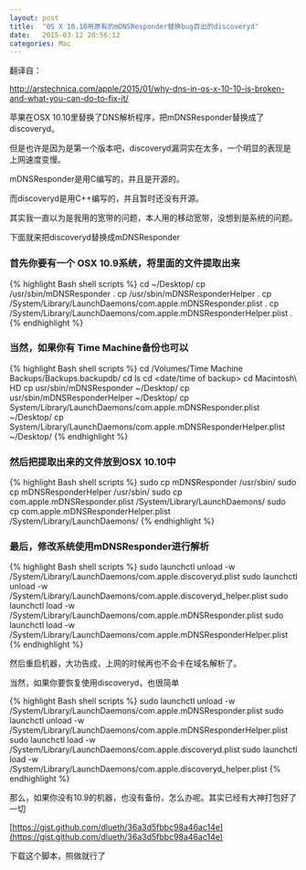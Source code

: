 ```yaml
---
layout: post
title:  "OS X 10.10用原有的mDNSResponder替换bug百出的discoveryd"
date:   2015-03-12 20:56:12
categories: Mac
---
```

翻译自：

http://arstechnica.com/apple/2015/01/why-dns-in-os-x-10-10-is-broken-and-what-you-can-do-to-fix-it/

苹果在OSX 10.10里替换了DNS解析程序，把mDNSResponder替换成了discoveryd。

但是也许是因为是第一个版本吧，discoveryd漏洞实在太多，一个明显的表现是上网速度变慢。

mDNSResponder是用C编写的，并且是开源的。

而discoveryd是用C++编写的，并且暂时还没有开源。

其实我一直以为是我用的宽带的问题，本人用的移动宽带，没想到是系统的问题。

下面就来把discoveryd替换成mDNSResponder



### 首先你要有一个 OSX 10.9系统，将里面的文件提取出来

{% highlight Bash shell scripts %}
cd ~/Desktop/
cp /usr/sbin/mDNSResponder .
cp /usr/sbin/mDNSResponderHelper .
cp /System/Library/LaunchDaemons/com.apple.mDNSResponder.plist .
cp /System/Library/LaunchDaemons/com.apple.mDNSResponderHelper.plist .
{% endhighlight %}


### 当然，如果你有 Time Machine备份也可以

{% highlight Bash shell scripts %}
cd /Volumes/Time Machine Backups/Backups.backupdb/
cd <my machine name>
ls
cd <date/time of backup>
cd Macintosh\ HD
cp usr/sbin/mDNSResponder ~/Desktop/
cp usr/sbin/mDNSResponderHelper ~/Desktop/
cp System/Library/LaunchDaemons/com.apple.mDNSResponder.plist ~/Desktop/
cp System/Library/LaunchDaemons/com.apple.mDNSResponderHelper.plist ~/Desktop/
{% endhighlight %}

### 然后把提取出来的文件放到OSX 10.10中

{% highlight Bash shell scripts %}
sudo cp mDNSResponder /usr/sbin/
sudo cp mDNSResponderHelper /usr/sbin/
sudo cp com.apple.mDNSResponder.plist /System/Library/LaunchDaemons/
sudo cp com.apple.mDNSResponderHelper.plist /System/Library/LaunchDaemons/
{% endhighlight %}

### 最后，修改系统使用mDNSResponder进行解析

{% highlight Bash shell scripts %}
sudo launchctl unload -w /System/Library/LaunchDaemons/com.apple.discoveryd.plist
sudo launchctl unload -w /System/Library/LaunchDaemons/com.apple.discoveryd_helper.plist
sudo launchctl load -w /System/Library/LaunchDaemons/com.apple.mDNSResponder.plist
sudo launchctl load -w /System/Library/LaunchDaemons/com.apple.mDNSResponderHelper.plist
{% endhighlight %}

然后重启机器，大功告成，上网的时候再也不会卡在域名解析了。

当然，如果你要恢复使用discoveryd，也很简单

{% highlight Bash shell scripts %}
sudo launchctl unload -w /System/Library/LaunchDaemons/com.apple.mDNSResponder.plist
sudo launchctl unload -w /System/Library/LaunchDaemons/com.apple.mDNSResponderHelper.plist
sudo launchctl load -w /System/Library/LaunchDaemons/com.apple.discoveryd.plist
sudo launchctl load -w /System/Library/LaunchDaemons/com.apple.discoveryd_helper.plist
{% endhighlight %}


那么，如果你没有10.9的机器，也没有备份，怎么办呢。其实已经有大神打包好了一切

[https://gist.github.com/dlueth/36a3d5fbbc98a46ac14e](https://gist.github.com/dlueth/36a3d5fbbc98a46ac14e)
 

下载这个脚本，照做就行了